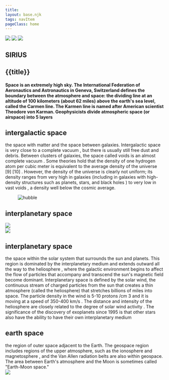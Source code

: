 ```yaml
---
title: 
layout: base.njk
tags: navItem
pageClass: home
---
```

<section class="parallax">
<img src="/images/cosmos-gb472637dd_1920.jpg" id="backgr">
<img src="/images/nasa-Yj1M5riCKk4-unsplash.jpg" id="ast" >
<img src="/images/nasa-earth.png" id="earth">
<h2 id="text"> SIRIUS</h2>
</section>


## {{title}}
<h4>
Space is an extremely high sky. The International Federation of Aeronautics and Astronautics in Geneva, Switzerland defines the boundary between the atmosphere and space: the dividing line at an altitude of 100 kilometers (about 62 miles) above the earth's sea level, called the Carmen line. The Karmen line is named after American scientist Theodore von Karman. Geophysicists divide atmospheric space (or airspace) into 5 layers
</h4>

<section class="grid1">
<div class="layer">
<h2>intergalactic space</h2>
the space with matter and the space between galaxies. Intergalactic space is very close to a complete vacuum , but there is usually still free dust and debris. Between clusters of galaxies, the space called voids is an almost complete vacuum . Some theories hold that the density of one hydrogen atom per cubic meter is equivalent to the average density of the universe [9] [10] . However, the density of the universe is clearly not uniform; its density ranges from very high in galaxies (including in galaxies with high-density structures such as planets, stars, and black holes ) to very low in vast voids , a density well below the cosmic average.
<figure>
<img src="/images/hubble.jpg" alt="hubble">
</figure>

## interplanetary space
</div>
<div>
<img src="/images/logo.png">
</div>
</section>
<section class="grid2">
<div class="page1">
<img src="/images/logo.png">
</div>
<div class="layers">
<h2>interplanetary space</h2>
the space within the solar system that surrounds the sun and planets. This region is dominated by the interplanetary medium and extends outward all the way to the heliosphere , where the galactic environment begins to affect the flow of particles that accompany and transcend the sun's magnetic field become dominant. Interplanetary space is defined by the solar wind, the continuous stream of charged particles from the sun that creates a thin atmosphere (called the heliosphere) that stretches billions of miles into space. The particle density in the wind is 5-10 protons /cm 3 and it is moving at a speed of 350-400 km/s  . The distance and intensity of the heliosphere are closely related to the degree of solar wind activity . The significance of the discovery of exoplanets since 1995 is that other stars also have the ability to have their own interplanetary medium
</section>
<section class="grid1">
<div class="layer">
<h2> earth space</h2>
the region of outer space adjacent to the Earth. The geospace region includes regions of the upper atmosphere, such as the ionosphere and magnetosphere , and the Van Allen radiation belts are also within geospace. The area between Earth's atmosphere and the Moon is sometimes called "Earth-Moon space."
</div>
<div class="page1">
<img src="/logo.png"> 
</div>
</section>